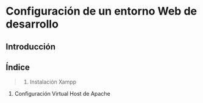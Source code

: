 # Configuración de un entorno Web de desarrollo
## Introducción
## Índice
> 1. Instalación Xampp
1. Configuración Virtual Host de Apache


